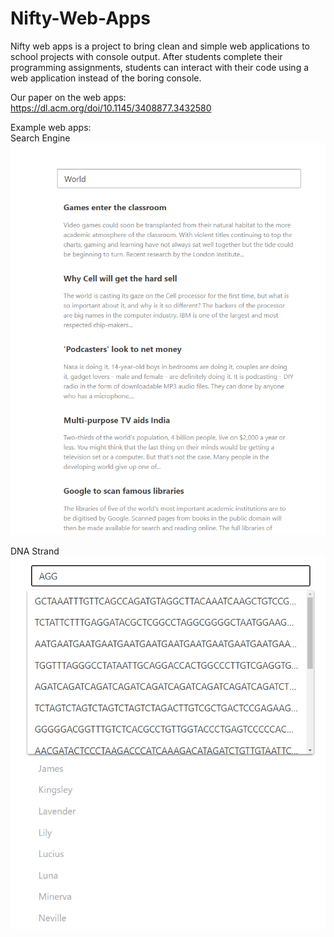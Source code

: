 # Nifty-Web-Apps
Nifty web apps is a project to bring clean and simple web applications to school projects with console output. After students complete their programming assignments, students can interact with their code using a web application instead of the boring console.  

Our paper on the web apps: https://dl.acm.org/doi/10.1145/3408877.3432580

Example web apps:  
Search Engine
![Search Engine](Search%20Engine.png)  

DNA Strand
![DNA Strand](DNAStrand.png)
